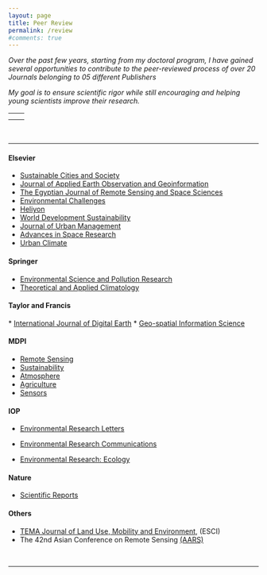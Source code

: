 ```yaml
---
layout: page
title: Peer Review
permalink: /review
#comments: true
---
```


<div style="max-width: 1400px; margin: 0 auto;">

<i>Over the past few years, starting from my doctoral program, I have gained several opportunities to contribute to the peer-reviewed process of over 20 Journals belonging to 05 different Publishers</i>

<i>My goal is to ensure scientific rigor while still encouraging and helping young scientists improve their research.</i>
<br>


<table width="1200">
    <tr>
        <td style="text-align: center;">
            <img src="{{site.baseurl}}/assets/images/review/Certificate_SCS_Recognised.jpg" alt="" />
        </td>
        <td style="text-align: center;">
            <img src="{{site.baseurl}}/assets/images/review/Certificate_ENVC_Recognised.jpg" alt="" />
        </td>
    </tr>
    <tr>
        <td style="text-align: center;">
            <img src="{{site.baseurl}}/assets/images/review/Certificate_JAG_Recognised.jpg" alt="" />
        </td>
        <td style="text-align: center;">
            <img src="{{site.baseurl}}/assets/images/review/Certificate_JUM_Recognised.jpg" alt="" />
        </td>
    </tr>
</table>

<br>
<hr>

<h4> Elsevier </h4>

* <a href="https://www.sciencedirect.com/journal/sustainable-cities-and-society">Sustainable Cities and Society</a>
* <a href="https://www.journals.elsevier.com/international-journal-of-applied-earth-observation-and-geoinformation">Journal of Applied Earth Observation and Geoinformation</a>
* <a href="https://www.sciencedirect.com/journal/the-egyptian-journal-of-remote-sensing-and-space-science">The Egyptian Journal of Remote Sensing and Space Sciences</a>
* <a href="https://www.journals.elsevier.com/environmental-challenges">Environmental Challenges</a>
* <a href="https://www.cell.com/heliyon/home">Heliyon</a>
* <a href="https://www.sciencedirect.com/journal/world-development-sustainability">World Development Sustainability</a>
* <a href="https://www.sciencedirect.com/journal/journal-of-urban-management">Journal of Urban Management</a>
* <a href="https://www.sciencedirect.com/journal/advances-in-space-research">Advances in Space Research</a>
* <a href="https://www.sciencedirect.com/journal/urban-climate">Urban Climate</a>

<h4> Springer  </h4>

* <a href="https://www.springer.com/journal/11356">Environmental Science and Pollution Research</a> 
* <a href="https://link.springer.com/journal/704">Theoretical and Applied Climatology</a> 

<h4> Taylor and Francis </h4>
* <a href="https://www.tandfonline.com/journals/tjde20">International Journal of Digital Earth</a> 
* <a href="https://www.tandfonline.com/toc/tgsi20/current">Geo-spatial Information Science</a> 

<h4> MDPI </h4>

* <a href="https://www.mdpi.com/journal/remotesensing">Remote Sensing</a> 
* <a href="https://www.mdpi.com/journal/sustainability">Sustainability</a> 
* <a href="https://www.mdpi.com/journal/atmosphere">Atmosphere</a> 
* <a href="https://www.mdpi.com/journal/agriculture">Agriculture</a> 
* <a href="https://www.mdpi.com/journal/sensors">Sensors</a> 

<h4> IOP </h4>

* <a href="https://iopscience.iop.org/journal/1748-9326">Environmental Research Letters</a> 
* <a href="https://iopscience.iop.org/journal/2515-7620">Environmental Research Communications</a> 

* <a href="https://iopscience.iop.org/journal/2752-664X">Environmental Research: Ecology</a>

<h4> Nature </h4>

* <a href="https://www.nature.com/srep/">Scientific Reports</a>

<h4> Others </h4>

* <a href="http://www.serena.unina.it/index.php/tema/">TEMA Journal of Land Use, Mobility and Environment</a>, (ESCI)
* The 42nd Asian Conference on Remote Sensing <a href="https://a-a-r-s.org/">(AARS)</a> 

<br/>
<hr>

</div>